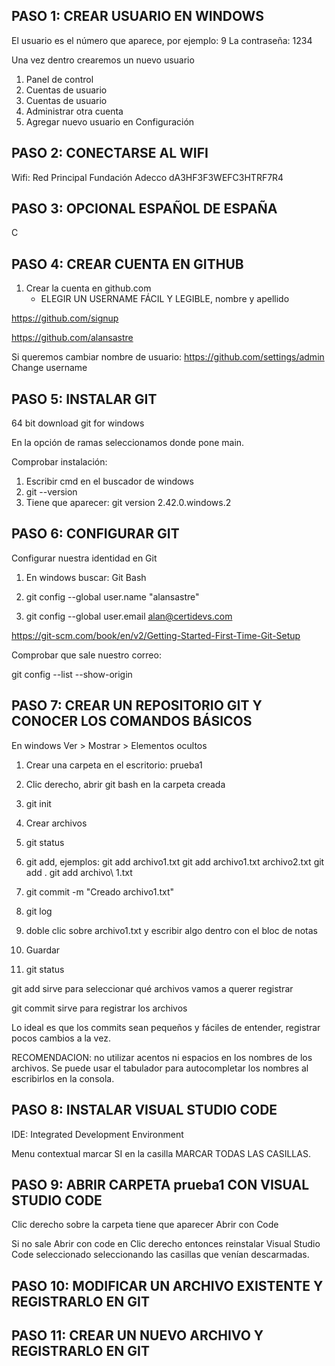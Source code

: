 ## PASO 1: CREAR USUARIO EN WINDOWS

El usuario es el número que aparece,
por ejemplo: 9
La contraseña: 1234

Una vez dentro crearemos un nuevo usuario

1. Panel de control
2. Cuentas de usuario
3. Cuentas de usuario 
4. Administrar otra cuenta
5. Agregar nuevo usuario en Configuración

## PASO 2: CONECTARSE AL WIFI

Wifi:
Red Principal Fundación Adecco
dA3HF3F3WEFC3HTRF7R4

## PASO 3: OPCIONAL ESPAÑOL DE ESPAÑA

C

## PASO 4: CREAR CUENTA EN GITHUB 

1. Crear la cuenta en github.com
   * ELEGIR UN USERNAME FÁCIL Y LEGIBLE, nombre y apellido

https://github.com/signup

https://github.com/alansastre

Si queremos cambiar nombre de usuario: 
https://github.com/settings/admin
Change username 


## PASO 5: INSTALAR GIT

64 bit download git for windows

En la opción de ramas seleccionamos donde pone main. 

Comprobar instalación: 
1. Escribir cmd en el buscador de windows 
2. git --version
3. Tiene que aparecer: git version 2.42.0.windows.2

## PASO 6: CONFIGURAR GIT 

Configurar nuestra identidad en Git

1. En windows buscar: Git Bash

2. git config --global user.name "alansastre"

3. git config --global user.email alan@certidevs.com

https://git-scm.com/book/en/v2/Getting-Started-First-Time-Git-Setup

Comprobar que sale nuestro correo: 

git config --list --show-origin


## PASO 7: CREAR UN REPOSITORIO GIT Y CONOCER LOS COMANDOS BÁSICOS

En windows Ver > Mostrar > Elementos ocultos

1. Crear una carpeta en el escritorio: prueba1
2. Clic derecho, abrir git bash en la carpeta creada
3. git init
4. Crear archivos 
5. git status
6. git add, ejemplos: 
     git add archivo1.txt
     git add archivo1.txt archivo2.txt
     git add .
     git add archivo\ 1.txt

7. git commit -m "Creado archivo1.txt"
8. git log 
9. doble clic sobre archivo1.txt y escribir algo dentro con el bloc de notas
10. Guardar
11. git status

git add sirve para seleccionar qué archivos vamos a querer registrar

git commit sirve para registrar los archivos

Lo ideal es que los commits sean pequeños y fáciles de entender, registrar
pocos cambios a la vez.


RECOMENDACION: no utilizar acentos ni espacios en los nombres de los archivos.
Se puede usar el tabulador para autocompletar los nombres al escribirlos 
en la consola.


## PASO 8: INSTALAR VISUAL STUDIO CODE

IDE: Integrated Development Environment

Menu contextual marcar SI en la casilla
MARCAR TODAS LAS CASILLAS.

## PASO 9: ABRIR CARPETA prueba1 CON VISUAL STUDIO CODE

Clic derecho sobre la carpeta tiene que aparecer Abrir con Code

Si no sale Abrir con code en Clic derecho entonces reinstalar Visual Studio Code
seleccionado seleccionando las casillas que venían descarmadas.

## PASO 10: MODIFICAR UN ARCHIVO EXISTENTE Y REGISTRARLO EN GIT

## PASO 11: CREAR UN NUEVO ARCHIVO Y REGISTRARLO EN GIT


